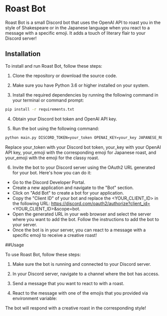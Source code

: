 # Roast Bot

Roast Bot is a small Discord bot that uses the OpenAI API to roast you in the style of Shakespeare or in the Japanese language when you react to a message with a specific emoji. It adds a touch of literary flair to your Discord server!

## Installation

To install and run Roast Bot, follow these steps:

1. Clone the repository or download the source code.

2. Make sure you have Python 3.6 or higher installed on your system.

3. Install the required dependencies by running the following command in your terminal or command prompt:

```bash
pip install -r requirements.txt
```

4. Obtain your Discord bot token and OpenAI API key.

5. Run the bot using the following command:

```bash
python main.py DISCORD_TOKEN=your_token OPENAI_KEY=your_key JAPANESE_ROAST_REACTION=your_emoji CLASSY_ROAST_REACTION=your_emoji
```

Replace your_token with your Discord bot token, your_key with your OpenAI API key, your_emoji with the corresponding emoji for Japanese roast, and your_emoji with the emoji for the classy roast.

6. Invite the bot to your Discord server using the OAuth2 URL generated for your bot. Here's how you can do it:

 * Go to the Discord Developer Portal.
 * Create a new application and navigate to the "Bot" section.
 * Click on "Add Bot" to create a bot for your application. 
 * Copy the "Client ID" of your bot and replace the <YOUR_CLIENT_ID> in the following URL: https://discord.com/oauth2/authorize?client_id=<YOUR_CLIENT_ID>&scope=bot.
 * Open the generated URL in your web browser and select the server where you want to add the bot. Follow the instructions to add the bot to your server.
 * Once the bot is in your server, you can react to a message with a specific emoji to receive a creative roast!

##Usage

To use Roast Bot, follow these steps:

1. Make sure the bot is running and connected to your Discord server.

2. In your Discord server, navigate to a channel where the bot has access.

3. Send a message that you want to react to with a roast.

4. React to the message with one of the emojis that you provided via environment variable:

The bot will respond with a creative roast in the corresponding style!
